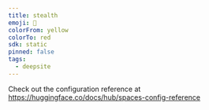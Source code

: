 ```yaml
---
title: stealth
emoji: 🐳
colorFrom: yellow
colorTo: red
sdk: static
pinned: false
tags:
  - deepsite
---
```


Check out the configuration reference at https://huggingface.co/docs/hub/spaces-config-reference